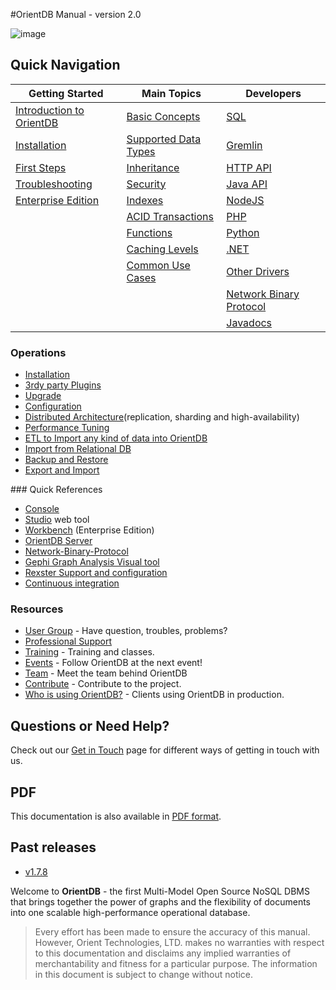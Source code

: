 #OrientDB Manual - version 2.0

![image](http://www.orientdb.com/images/orientdb_logo_mid.png)

## Quick Navigation

|Getting Started	|Main Topics    |Developers   |
|-----------------------|---------------|-------------|
| [Introduction to OrientDB](Tutorial-Introduction-to-the-NoSQL-world.md) | [Basic Concepts](../datamodeling/Concepts.md)  | [SQL](../sql/SQL.md) | 
| [Installation](Tutorial-Installation.md) | [Supported Data Types](../general/Types.md) | [Gremlin](../gremlin/Gremlin.md) | 
| [First Steps](Tutorial-Introduction-to-the-NoSQL-world.md) | [Inheritance](../general/Inheritance.md) | [HTTP API](../misc/OrientDB-REST.md) |
| [Troubleshooting](../misc/Troubleshooting.md) |[Security](../security/Security.md) | [Java API](../java/Java-API.md) |
| [Enterprise Edition](../ee/Enterprise-Edition.md) | [Indexes](../indexing/Indexes.md) | [NodeJS](https://github.com/orientechnologies/orientjs) |
| | [ACID Transactions](../internals/Transactions.md) | [PHP](https://github.com/orientechnologies/PhpOrient) |
| | [Functions](../admin/Functions.md) | [Python](https://github.com/orientechnologies/pyorient)|
| | [Caching Levels](../internals/Caching.md) | [.NET](https://github.com/orientechnologies/OrientDB-NET.binary) | 
| | [Common Use Cases](Use-Cases.md) | [Other Drivers](../apis-and-drivers/README.md) |
| | | [Network Binary Protocol](../internals/Network-Binary-Protocol.md) |
| | | [Javadocs](http://www.orientechnologies.com/javadoc/latest/) |

### Operations
- [Installation](Tutorial-Installation.md)
- [3rdy party Plugins](../plugins/Plugins.md)
- [Upgrade](../release/Upgrade.md) 
- [Configuration](../admin/Configuration.md)
- [Distributed Architecture](../distributed/Distributed-Architecture.md)(replication, sharding and high-availability)
- [Performance Tuning](../tuning/Performance-Tuning.md)
- [ETL to Import any kind of data into OrientDB](../etl/ETL-Introduction.md)
- [Import from Relational DB](../admin/Import-From-RDBMS.md)
- [Backup and Restore](../admin/Backup-and-Restore.md)
- [Export and Import](../admin/Export-and-Import.md)

### Quick References
- [Console](../console/README.md)
- [Studio](../studio/Home-page.md) web tool
- [Workbench](http://www.orientechnologies.com/enterprise/1.7.4/userguide.html) (Enterprise Edition) 
- [OrientDB Server](../internals/DB-Server.md)
- [Network-Binary-Protocol](../internals/Network-Binary-Protocol.md) 
- [Gephi Graph Analysis Visual tool](../plugins/Gephi.md)
- [Rexster Support and configuration](../plugins/Rexster.md)
- [Continuous integration](http://helios.orientechnologies.com/)

### Resources
- [User Group](http://www.orientechnologies.com/active-user-community) - Have question, troubles, problems?
- [Professional Support](http://orientechnologies.com/support)
- [Training](http://orientechnologies.com/training) - Training and classes.
- [Events](http://www.orientechnologies.com/event) - Follow OrientDB at the next event!
- [Team](Team.md) - Meet the team behind OrientDB
- [Contribute](../misc/Contribute-to-OrientDB.md) - Contribute to the project.
- [Who is using OrientDB?](http://www.orientechnologies.com/customers) - Clients using OrientDB in production.

## Questions or Need Help?
Check out our [Get in Touch](../misc/Get-in-Touch.md) page for different ways of getting in touch with us.


## PDF
This documentation is also available in [PDF format](OrientDB-Manual.pdf).

## Past releases
- [v1.7.8](http://www.orientechnologies.com/docs/1.7.8/)


Welcome to **OrientDB** - the first Multi-Model Open Source NoSQL DBMS that brings together the power of graphs and the flexibility of documents into one scalable high-performance operational database.

>Every effort has been made to ensure the accuracy of this manual. However, Orient Technologies, LTD. makes no warranties with respect to this documentation and disclaims any implied warranties of merchantability and fitness for a particular purpose. The information in this document is subject to change without notice.

